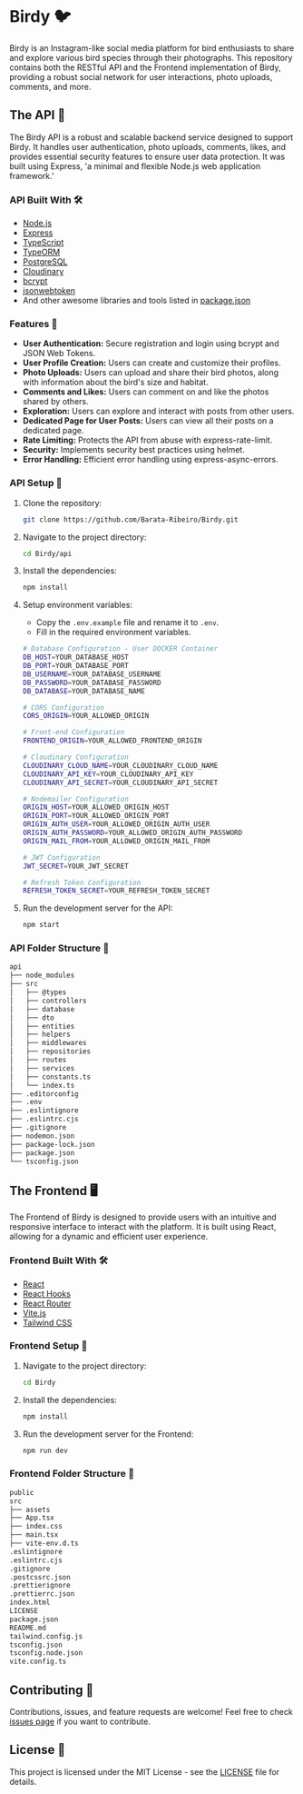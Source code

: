 # Birdy 🐦

Birdy is an Instagram-like social media platform for bird enthusiasts to share and explore various bird species through their photographs. This repository contains both the RESTful API and the Frontend implementation of Birdy, providing a robust social network for user interactions, photo uploads, comments, and more.

## The API 📝

The Birdy API is a robust and scalable backend service designed to support Birdy. It handles user authentication, photo uploads, comments, likes, and provides essential security features to ensure user data protection. It was built using Express, 'a minimal and flexible Node.js web application framework.'

### API Built With 🛠️

- [Node.js](https://nodejs.org/)
- [Express](https://expressjs.com/)
- [TypeScript](https://www.typescriptlang.org/)
- [TypeORM](https://typeorm.io/)
- [PostgreSQL](https://www.postgresql.org/)
- [Cloudinary](https://cloudinary.com/)
- [bcrypt](https://www.npmjs.com/package/bcrypt)
- [jsonwebtoken](https://www.npmjs.com/package/jsonwebtoken)
- And other awesome libraries and tools listed in [package.json](./api/package.json)

### Features 🌟

- **User Authentication:** Secure registration and login using bcrypt and JSON Web Tokens.
- **User Profile Creation:** Users can create and customize their profiles.
- **Photo Uploads:** Users can upload and share their bird photos, along with information about the bird's size and habitat.
- **Comments and Likes:** Users can comment on and like the photos shared by others.
- **Exploration:** Users can explore and interact with posts from other users.
- **Dedicated Page for User Posts:** Users can view all their posts on a dedicated page.
- **Rate Limiting:** Protects the API from abuse with express-rate-limit.
- **Security:** Implements security best practices using helmet.
- **Error Handling:** Efficient error handling using express-async-errors.

### API Setup 🚀

1. Clone the repository:

   ```bash
   git clone https://github.com/Barata-Ribeiro/Birdy.git
   ```

2. Navigate to the project directory:

   ```bash
   cd Birdy/api
   ```

3. Install the dependencies:

   ```bash
   npm install
   ```

4. Setup environment variables:

   - Copy the `.env.example` file and rename it to `.env`.
   - Fill in the required environment variables.

   ```bash
   # Database Configuration - User DOCKER Container
   DB_HOST=YOUR_DATABASE_HOST
   DB_PORT=YOUR_DATABASE_PORT
   DB_USERNAME=YOUR_DATABASE_USERNAME
   DB_PASSWORD=YOUR_DATABASE_PASSWORD
   DB_DATABASE=YOUR_DATABASE_NAME

   # CORS Configuration
   CORS_ORIGIN=YOUR_ALLOWED_ORIGIN

   # Front-end Configuration
   FRONTEND_ORIGIN=YOUR_ALLOWED_FRONTEND_ORIGIN

   # Cloudinary Configuration
   CLOUDINARY_CLOUD_NAME=YOUR_CLOUDINARY_CLOUD_NAME
   CLOUDINARY_API_KEY=YOUR_CLOUDINARY_API_KEY
   CLOUDINARY_API_SECRET=YOUR_CLOUDINARY_API_SECRET

   # Nodemailer Configuration
   ORIGIN_HOST=YOUR_ALLOWED_ORIGIN_HOST
   ORIGIN_PORT=YOUR_ALLOWED_ORIGIN_PORT
   ORIGIN_AUTH_USER=YOUR_ALLOWED_ORIGIN_AUTH_USER
   ORIGIN_AUTH_PASSWORD=YOUR_ALLOWED_ORIGIN_AUTH_PASSWORD
   ORIGIN_MAIL_FROM=YOUR_ALLOWED_ORIGIN_MAIL_FROM

   # JWT Configuration
   JWT_SECRET=YOUR_JWT_SECRET

   # Refresh Token Configuration
   REFRESH_TOKEN_SECRET=YOUR_REFRESH_TOKEN_SECRET
   ```

5. Run the development server for the API:

   ```bash
   npm start
   ```

### API Folder Structure 📂

```sh
api
├── node_modules
├── src
│   ├── @types
│   ├── controllers
│   ├── database
│   ├── dto
│   ├── entities
│   ├── helpers
│   ├── middlewares
│   ├── repositories
│   ├── routes
│   ├── services
│   ├── constants.ts
│   └── index.ts
├── .editorconfig
├── .env
├── .eslintignore
├── .eslintrc.cjs
├── .gitignore
├── nodemon.json
├── package-lock.json
├── package.json
└── tsconfig.json
```

## The Frontend 🖥️

The Frontend of Birdy is designed to provide users with an intuitive and responsive interface to interact with the platform. It is built using React, allowing for a dynamic and efficient user experience.

### Frontend Built With 🛠️

- [React](https://reactjs.org/)
- [React Hooks](https://reactjs.org/docs/hooks-intro.html)
- [React Router](https://reactrouter.com/en/main)
- [Vite.js](https://vitejs.dev/)
- [Tailwind CSS](https://tailwindcss.com/)

### Frontend Setup 🚀

1. Navigate to the project directory:

   ```bash
   cd Birdy
   ```

2. Install the dependencies:

   ```bash
   npm install
   ```

3. Run the development server for the Frontend:

   ```bash
   npm run dev
   ```

### Frontend Folder Structure 📂

```sh
public
src
├── assets
├── App.tsx
├── index.css
├── main.tsx
├── vite-env.d.ts
.eslintignore
.eslintrc.cjs
.gitignore
.postcssrc.json
.prettierignore
.prettierrc.json
index.html
LICENSE
package.json
README.md
tailwind.config.js
tsconfig.json
tsconfig.node.json
vite.config.ts
```

## Contributing 🤝

Contributions, issues, and feature requests are welcome! Feel free to check [issues page](https://github.com/Barata-Ribeiro/Birdy/issues) if you want to contribute.

## License 📄

This project is licensed under the MIT License - see the [LICENSE](LICENSE) file for details.
